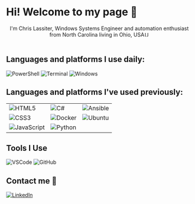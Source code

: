 # Hi! Welcome to my page :wave:

<p align = "center">
    I'm Chris Lassiter, Windows Systems Engineer and automation enthusiast from North Carolina living in Ohio, USA<img alt="USA" src="https://cdn-icons-png.flaticon.com/128/202/202950.png" width="13"/>
    <br/>
    <br/>
</p>

## Languages and platforms I use daily:
<img alt="PowerShell" src="https://img.shields.io/badge/PowerShell-blue?logo=PowerShell&style=flat-square&logoColor=white&labelColor=grey">
<img alt="Terminal" src="https://img.shields.io/badge/Terminal-blue?logo=Windows%20Terminal&style=flat-square&logoColor=white&labelColor=grey">
<img alt="Windows" src="https://img.shields.io/badge/Windows-blue?logo=Windows&style=flat-square&logoColor=white&labelColor=grey">

## Languages and platforms I've used previously:
<table>
    <tr>
        <td><img alt="HTML5" src="https://img.shields.io/badge/HTML5-blue?logo=HTML5&style=flat-square&logoColor=white&labelColor=grey"></td>
        <td><img alt="C#" src="https://img.shields.io/badge/C%20Sharp-blue?logo=C%20Sharp&style=flat-square&logoColor=white&labelColor=grey"></td>
        <td><img alt="Ansible" src="https://img.shields.io/badge/Ansible-blue?logo=Ansible&style=flat-square&logoColor=white&labelColor=grey"></td>
    </tr>
    <tr>
        <td><img alt="CSS3" src="https://img.shields.io/badge/CSS3-blue?logo=CSS3&style=flat-square&logoColor=white&labelColor=grey"></td>
        <td><img alt="Docker" src="https://img.shields.io/badge/Docker-blue?logo=Docker&style=flat-square&logoColor=white&labelColor=grey"></td>
        <td><img alt="Ubuntu" src="https://img.shields.io/badge/Ubuntu-blue?logo=Ubuntu&style=flat-square&logoColor=white&labelColor=grey"></td>
    </tr>
    <tr>
        <td><img alt="JavaScript" src="https://img.shields.io/badge/JavaScript-blue?logo=JavaScript&style=flat-square&logoColor=white&labelColor=grey"></td>
        <td><img alt="Python" src="https://img.shields.io/badge/Python-blue?logo=Python&style=flat-square&logoColor=white&labelColor=grey"></td>
    </tr>
</table>

## Tools I Use
<img alt="VSCode" src="https://img.shields.io/badge/Visual%20Studio%20Code-blue?logo=visual-studio-code&style=flat-square&logoColor=white&labelColor=grey">
<img alt="GitHub" src="https://img.shields.io/badge/GitHub-blue?logo=GitHub&style=flat-square&logoColor=white&labelColor=grey">

## Contact me :speech_balloon:
<p>
    <a href="https://www.linkedin.com/in/chrislassiter/"><img alt="LinkedIn" src="https://img.shields.io/badge/LinkedIn-blue?logo=LinkedIn&style=for-the-badge&logoColor=white&labelColor=grey"></a>
</p>
